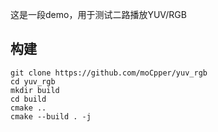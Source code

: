 这是一段demo，用于测试二路播放YUV/RGB

## 构建

```shell
git clone https://github.com/moCpper/yuv_rgb
cd yuv_rgb
mkdir build
cd build
cmake ..
cmake --build . -j
```
